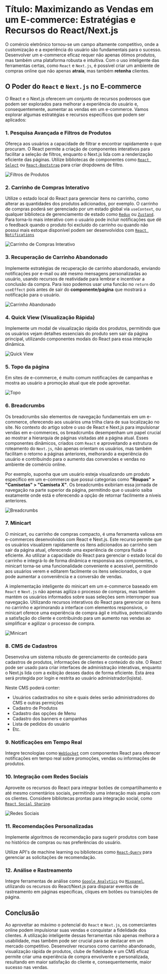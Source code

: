 # Título: Maximizando as Vendas em um E-commerce: Estratégias e Recursos do React/Next.js

O comércio eletrônico tornou-se um campo altamente competitivo, onde a customização e a experiência do usuário são fundamentais para o sucesso. Desenvolver um e-commerce eficaz requer não apenas ótimos produtos, mas também uma plataforma robusta e intuitiva. Com o uso inteligente das ferramentas certas, como `React` e `Next.js`, é possível criar um ambiente de compras online que não apenas **atraia**, mas também **retenha** clientes.

## O Poder do `React` e `Next.js` no E-commerce

O React e o Next.js oferecem um conjunto de recursos poderosos que podem ser explorados para melhorar a experiência do usuário e, consequentemente, aumentar as vendas em um e-commerce. Vamos explorar algumas estratégias e recursos específicos que podem ser aplicados:

### 1. Pesquisa Avançada e Filtros de Produtos

Ofereça aos usuários a capacidade de filtrar e encontrar rapidamente o que procuram. O React permite a criação de componentes interativos para facilitar a seleção de filtros, enquanto o Next.js lida com a renderização eficiente das páginas. Utilize bibliotecas de componentes como [`React Select`](https://react-select.com/home) ou [`React-Bootstrap`](https://react-bootstrap.netlify.app/) para criar dropdowns de filtro.

![Filtros de Produtos](assets/image.png)

### 2. Carrinho de Compras Interativo

Utilize o estado local do React para gerenciar itens no carrinho, como alterar as quantidades dos produtos adicionados, por exemplo.  O carrinho de compras poderá ser gerenciado por um estado global via `useContext`, ou qualquer biblioteca de gerenciamento de estado como [`Redux`](https://react-redux.js.org/) ou [`Zustand`](https://zustand-demo.pmnd.rs/). Para torna-lo mais interativo com o usuário pode incluir notificações que dê o feedback quando o produto foi excluido do carrinho ou quando não possui mais estoque disponível podem ser desenvolvidos com [`React Notifications`](https://github.com/tjrexer/react-notifications)

![Carrinho de Compras Interativo](assets/image3.png)

### 3. Recuperação de Carrinho Abandonado

Implemente estratégias de recuperação de carrinho abandonado, enviando notificações por e-mail ou até mesmo mensagens personalizadas ao usuário, usando recursos de reatividade para lembrar e incentivar a conclusão da compra. Para isso podemos usar uma funcão no  `return` do `useEffect` pois antes de sair do **componente/página** que mostrará a notificação para o usuário.

![Carrinho Abandonado](assets/image2.png)

### 4. Quick View (Visualização Rápida)

Implemente um modal de visualização rápida dos produtos, permitindo que os usuários vejam detalhes essenciais do produto sem sair da página principal, utilizando componentes modais do React para essa interação dinâmica.

![Quick View](assets/2.gif)

### 5. Topo da página

Em sites de e-commerce, é muito comum notificações de campanhas e mostra ao usuário a promoção atual que ele pode aproveitar.

![Topo](assets/image1.png)

### 6. Breadcrumbs

Os breadcrumbs são elementos de navegação fundamentais em um e-commerce, oferecendo aos usuários uma trilha clara de sua localização no site. No contexto do artigo sobre o uso de React e Next.js para impulsionar vendas em e-commerces, os breadcrumbs desempenham um papel crucial ao mostrar a hierarquia de páginas visitadas até a página atual. Esses componentes dinâmicos, criados com `React` e aproveitando a estrutura de roteamento do `Next.js`, não apenas orientam os usuários, mas também facilitam o retorno a páginas anteriores, melhorando a experiência do usuário e contribuindo para o aumento das conversões e vendas no ambiente de comércio online.

Por exemplo, suponha que um usuário esteja visualizando um produto específico em um e-commerce que possui categorias como **"Roupas" > "Camisetas" > "Camiseta X"**. Os breadcrumbs exibiriam essa jornada de navegação na parte superior da página, permitindo que o usuário saiba exatamente onde está e oferecendo a opção de retornar facilmente a níveis anteriores.

![Breadcrumbs](assets/image4.png)

### 7. Minicart

O minicart, ou carrinho de compras compacto, é uma ferramenta valiosa em e-commerces desenvolvidos com React e Next.js. Este recurso permite que os usuários visualizem rapidamente os itens adicionados ao carrinho sem sair da página atual, oferecendo uma experiência de compra fluida e eficiente. Ao utilizar a capacidade do React para gerenciar o estado local do carrinho e integrá-lo de forma dinâmica e responsiva aos componentes, o minicart torna-se uma funcionalidade conveniente e acessível, permitindo aos usuários verem e editarem facilmente os itens selecionados, o que pode aumentar a conveniência e a conversão de vendas.

A implementação inteligente do minicart em um e-commerce baseado em `React` e `Next.js` não apenas agiliza o processo de compras, mas também mantém os usuários informados sobre suas seleções sem interromper sua navegação. Utilizando recursos interativos do React para gerenciar os itens no carrinho e aprimorando a interface com elementos responsivos, o minicart oferece uma experiência de compra ágil e intuitiva, potencializando a satisfação do cliente e contribuindo para um aumento nas vendas ao simplificar e agilizar o processo de compra.

![Minicart](assets/image5.png)

### 8. CMS de Cadastros

Desenvolva um sistema robusto de gerenciamento de conteúdo para cadastros de produtos, informações de clientes e conteúdo do site. O React pode ser usado para criar interfaces de administração interativas, enquanto o Next.js lida com a exibição desses dados de forma eficiente. Esta área será protegida por login e restrita ao usuário administrador(lojista).

Neste CMS poderá conter: 

- Usuários cadastrados no site e quais deles serão administradores do CMS e outras permições
- Cadastro de Produtos
- Cadastro das opções de Menu 
- Cadastro dos banners e campanhas
- Lista de pedidos do usuário
- Etc.


### 9. Notificações em Tempo Real

Integre tecnologias como [`WebSocket`](https://www.npmjs.com/package/react-use-websocket) com componentes React para oferecer notificações em tempo real sobre promoções, vendas ou informações de produtos.

### 10. Integração com Redes Sociais

Aproveite os recursos do React para integrar botões de compartilhamento e até mesmo comentários sociais, permitindo uma interação mais ampla com os clientes. Considere bibliotecas prontas para integração social, como [`React Social Sharing`](https://www.npmjs.com/package/react-social-sharing).

![Redes Sociais](assets/image6.png)

### 11. Recomendações Personalizadas

Implemente algoritmos de recomendação para sugerir produtos com base no histórico de compras ou nas preferências do usuário.

Utilize API's de machine learning ou bibliotecas como [`React-Query`](https://tanstack.com/query/v3/docs/react/overview) para gerenciar as solicitações de recomendação.

### 12. Análise e Rastreamento

Integre ferramentas de análise como [`Google Analytics`](https://www.npmjs.com/package/react-ga4) ou [`Mixpanel`](https://github.com/neciu/react-mixpanel#readme), utilizando os recursos do React/Next.js para disparar eventos de rastreamento em páginas específicas, cliques em botões ou transições de página.

## Conclusão

Ao aproveitar ao máximo o potencial do `React` e `Next.js`, os comerciantes online podem impulsionar suas vendas e conquistar a fidelidade dos clientes. A utilização inteligente dessas ferramentas não apenas melhora a usabilidade, mas também pode ser crucial para se destacar em um mercado competitivo. Desenvolver recursos como carrinho abandonado, visualização rápida de produtos, clube de fidelidade e um CMS eficaz permite criar uma experiência de compra envolvente e personalizada, resultando em maior satisfação do cliente e, consequentemente, maior sucesso nas vendas.
